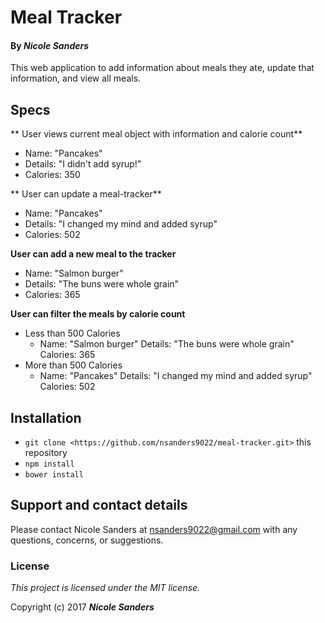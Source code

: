 # Meal Tracker

#### By _**Nicole Sanders**_

This web application to add information about meals they ate, update that information, and view all meals.

## Specs

** User views current meal object with information and calorie count**

* Name: "Pancakes"
* Details: "I didn't add syrup!"
* Calories: 350

** User can update a meal-tracker**

* Name: "Pancakes"
* Details: "I changed my mind and added syrup"
* Calories: 502

**User can add a new meal to the tracker**

* Name: "Salmon burger"
* Details: "The buns were whole grain"
* Calories: 365

**User can filter the meals by calorie count**

* Less than 500 Calories
  * Name: "Salmon burger"  Details: "The buns were whole grain" Calories: 365
* More than 500 Calories
  * Name: "Pancakes" Details: "I changed my mind and added syrup" Calories: 502

## Installation

* `git clone <https://github.com/nsanders9022/meal-tracker.git>` this repository
* `npm install`
* `bower install`

## Support and contact details

Please contact Nicole Sanders at nsanders9022@gmail.com with any questions, concerns, or suggestions.


### License

*This project is licensed under the MIT license.*

Copyright (c) 2017 **_Nicole Sanders_**
